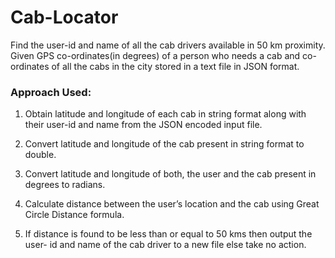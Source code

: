 # Cab-Locator
Find the user-id and name of all the cab drivers available in 50 km proximity. Given GPS co-ordinates(in degrees) of a person who needs a cab and co-ordinates of all the cabs in the city stored in a text file in JSON format.

### Approach Used:
1. Obtain latitude and longitude of each cab in string format along with their
user-id and name from the JSON encoded input file.

2. Convert latitude and longitude of the cab present in string format to double.

3. Convert latitude and longitude of both, the user and the cab present in
degrees to radians.

4. Calculate distance between the user’s location and the cab using Great Circle
Distance formula.

5. If distance is found to be less than or equal to 50 kms then output the user-
id and name of the cab driver to a new file else take no action.
